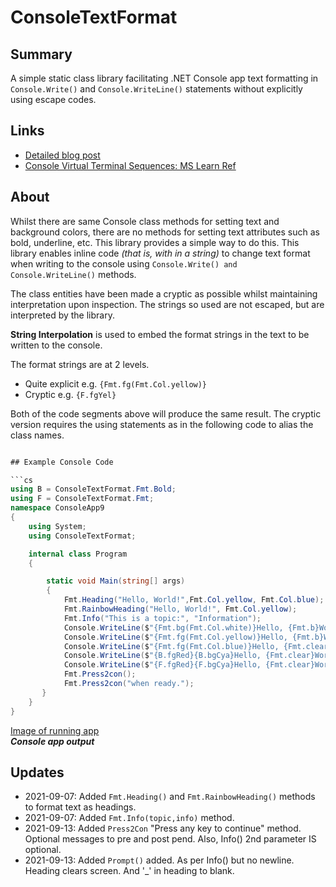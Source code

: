 # ConsoleTextFormat

## Summary

A simple static class library facilitating 
.NET Console app text formatting in ```Console.Write()``` 
and ```Console.WriteLine()``` statements without explicitly using escape codes.

## Links

- [Detailed blog post](https://davidjones.sportronics.com.au/coding/ConsoleTextFormat-Formatting_Console_App_Text-coding.html)
- [Console Virtual Terminal Sequences: MS Learn Ref](https://learn.microsoft.com/en-us/windows/console/console-virtual-terminal-sequences?wt.mc_id=WDIT-MVP-5000301)

## About
Whilst there are same Console class methods for setting text and background colors, there are no methods for setting text attributes such as bold, underline, etc. This library provides a simple way to do this.
This library enables inline code _(that is, with in a string)_ to change  text format when
writing to the console using ```Console.Write() and Console.WriteLine()``` methods. 

The class entities have been made a cryptic as possible whilst maintaining interpretation upon inspection.
The strings so used are not escaped, but are interpreted by the library. 

**String Interpolation** is used to embed the format strings in the text to be written to the console.

The format strings are at 2 levels.
  - Quite explicit e.g. ```{Fmt.fg(Fmt.Col.yellow)}```
  - Cryptic e.g. ```{F.fgYel}```

Both of the code segments above will produce the same result. 
The cryptic version requires the using statements as in the following code to alias the class names.

```cs

## Example Console Code

```cs
using B = ConsoleTextFormat.Fmt.Bold;
using F = ConsoleTextFormat.Fmt;
namespace ConsoleApp9
{
    using System;
    using ConsoleTextFormat;

    internal class Program
    {

        static void Main(string[] args)
        {
            Fmt.Heading("Hello, World!",Fmt.Col.yellow, Fmt.Col.blue);
            Fmt.RainbowHeading("Hello, World!", Fmt.Col.yellow);
            Fmt.Info("This is a topic:", "Information");            
            Console.WriteLine($"{Fmt.bg(Fmt.Col.white)}Hello, {Fmt.b}World!{Fmt._b}{Fmt.clear}");
            Console.WriteLine($"{Fmt.fg(Fmt.Col.yellow)}Hello, {Fmt.b}World!{Fmt._b}{Fmt.clear}");
            Console.WriteLine($"{Fmt.fg(Fmt.Col.blue)}Hello, {Fmt.clear}World!");
            Console.WriteLine($"{B.fgRed}{B.bgCya}Hello, {Fmt.clear}World!");
            Console.WriteLine($"{F.fgRed}{F.bgCya}Hello, {Fmt.clear}World!");
            Fmt.Press2con();
            Fmt.Press2con("when ready."); 
       }
    }
}
```

[Image of running app](https://davidjones.sportronics.com.au/media/consoleformat.png)  
**_Console app output_**

## Updates

- 2021-09-07: Added ```Fmt.Heading()``` and ```Fmt.RainbowHeading()``` methods to format text as headings.
- 2021-09-07: Added ```Fmt.Info(topic,info)``` method.
- 2021-09-13: Added ```Press2Con``` "Press any key to continue" method. Optional messages to pre and post pend. Also, Info() 2nd parameter IS optional.
- 2021-09-13: Added ```Prompt()``` added. As per Info() but no newline. Heading clears screen. And '_' in heading to blank.


